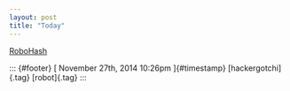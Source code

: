 ```yaml
---
layout: post
title: "Today"
---
```



[RoboHash](%20https://t.umblr.com/redirect?z=http%3A%2F%2Frobohash.org%2F&t=M2NjZmEwNTAzZTAzNjgyZTVjYjQyMmQ3OGRkNDM5OGE5M2M1ZThkYiwxbm44eHVTbA%3D%3D&b=t%3Af-JKqRHWTpWK1DKXwqj3Yg&p=https%3A%2F%2Fdummdida.tumblr.com%2Fpost%2F103751359950%2Frobohash&m=1)

::: {#footer}
[ November 27th, 2014 10:26pm ]{#timestamp} [hackergotchi]{.tag}
[robot]{.tag}
:::
